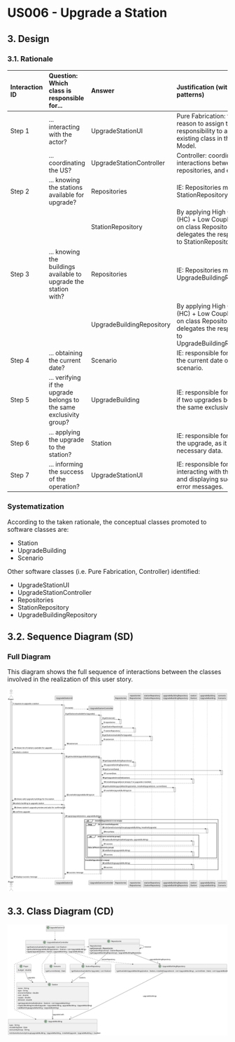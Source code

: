 # US006 - Upgrade a Station

## 3. Design

### 3.1. Rationale

| Interaction ID | Question: Which class is responsible for...                         | Answer                    | Justification (with patterns)                                                                                                           |
|:---------------|:--------------------------------------------------------------------|:--------------------------|:----------------------------------------------------------------------------------------------------------------------------------------|
| Step 1         | ... interacting with the actor?                                     | UpgradeStationUI          | Pure Fabrication: there is no reason to assign this responsibility to any existing class in the Domain Model.                           |
|                | ... coordinating the US?                                            | UpgradeStationController  | Controller: coordinates the interactions between the UI, repositories, and entities.                                                    |
| Step 2         | ... knowing the stations available for upgrade?                     | Repositories              | IE: Repositories maintains StationRepository.                                                                                           |
|                |                                                                     | StationRepository         | By applying High Cohesion (HC) + Low Coupling (LC) on class Repositories, it delegates the responsibility to StationRepository.         |
| Step 3         | ... knowing the buildings available to upgrade the station with?    | Repositories              | IE: Repositories maintains UpgradeBuildingRepository.                                                                                   |
|                |                                                                     | UpgradeBuildingRepository | By applying High Cohesion (HC) + Low Coupling (LC) on class Repositories, it delegates the responsibility to UpgradeBuildingRepository. |
| Step 4         | ... obtaining the current date?                                     | Scenario                  | IE: responsible for providing the current date of the scenario.                                                                         |
| Step 5         | ... verifying if the upgrade belongs to the same exclusivity group? | UpgradeBuilding           | IE: responsible for verifying if two upgrades belong to the same exclusivity group.                                                     |
| Step 6         | ... applying the upgrade to the station?                            | Station                   | IE: responsible for applying the upgrade, as it holds the necessary data.                                                               |
| Step 7         | ... informing the success of the operation?                         | UpgradeStationUI          | IE: responsible for interacting with the player and displaying success or error messages.                                               |

### Systematization ##

According to the taken rationale, the conceptual classes promoted to software classes are: 

* Station
* UpgradeBuilding
* Scenario

Other software classes (i.e. Pure Fabrication, Controller) identified: 

* UpgradeStationUI
* UpgradeStationController
* Repositories
* StationRepository
* UpgradeBuildingRepository

## 3.2. Sequence Diagram (SD)

### Full Diagram

This diagram shows the full sequence of interactions between the classes involved in the realization of this user story.

![Sequence Diagram - Full](svg/US006-SD-full.svg)


## 3.3. Class Diagram (CD)

![Class Diagram](svg/US006-CD.svg)